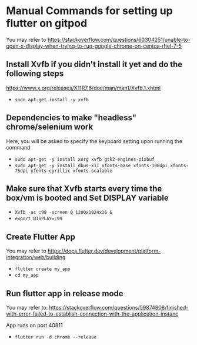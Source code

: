 # Manual Commands for setting up flutter on gitpod
You may refer to https://stackoverflow.com/questions/60304251/unable-to-open-x-display-when-trying-to-run-google-chrome-on-centos-rhel-7-5
 ## Install Xvfb if you didn't install it yet and do the following steps
 https://www.x.org/releases/X11R7.6/doc/man/man1/Xvfb.1.xhtml
 - `sudo apt-get install -y xvfb`
 
 ## Dependencies to make "headless" chrome/selenium work
 Here, you will be asked to specify the keyboard setting upon running the command
 - `sudo apt-get -y install xorg xvfb gtk2-engines-pixbuf`
 - `sudo apt-get -y install dbus-x11 xfonts-base xfonts-100dpi xfonts-75dpi xfonts-cyrillic xfonts-scalable`
 
 ## Make sure that Xvfb starts every time the box/vm is booted and Set DISPLAY variable
 - `Xvfb -ac :99 -screen 0 1280x1024x16 &`
 - `export DISPLAY=:99`
 
 ## Create Flutter App
 You may refer to https://docs.flutter.dev/development/platform-integration/web/building
 - `flutter create my_app`
 - `cd my_app`
 ## Run flutter app in release mode
 You may refer to: https://stackoverflow.com/questions/59874808/finished-with-error-failed-to-establish-connection-with-the-application-instanc
 
 App runs on port 40811
 - `flutter run -d chrome --release`
